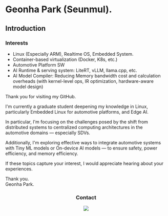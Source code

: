# Geonha Park (Seunmul).

## Introduction

### Interests
- Linux (Especially ARM), Realtime OS, Embedded System.
- Container-based virtualization (Docker, K8s, etc.)
- Automotive Platform SW
- AI Runtime & serving system: LiteRT, vLLM, llama.cpp, etc.
- AI Model Compiler: Reducing Memory bandwidth cost and calculation overheads (with kernel-level ops, IR optimization, hardware-aware model design) 


Thank you for visiting my GitHub.   
   
I'm currently a graduate student deepening my knowledge in Linux, particularly Embedded Linux for automotive platforms, and Edge AI.

In particular, I'm focusing on the challenges posed by the shift from distributed systems to centralized computing architectures in the automotive domains — especially SDVs.   

Additionally, I'm exploring effective ways to integrate automotive systems with Tiny ML models or On-device AI models — to ensure safety, power efficiency, and memory efficiency.

If these topics capture your interest, I would appreciate hearing about your experiences. 

Thank you.   
Geonha Park.


<h3 align="center"> Contact </h3>
<div align="center">
  <a href="mailto:geonhab504@gmail.com">
    <img
      src="https://img.shields.io/badge/geonhab504@gmail.com-D14836?style=for-the-badge&logo=gmail&logoColor=white"/>
  </a>
</div>



<!--
**Seunmul/Seunmul** is a ✨ _special_ ✨ repository because its `README.md` (this file) appears on your GitHub profile.

Here are some ideas to get you started:

- 🔭 I’m currently working on ...
- 🌱 I’m currently learning ...
- 👯 I’m looking to collaborate on ...
- 🤔 I’m looking for help with ...
- 💬 Ask me about ...
- 📫 How to reach me: ...
- 😄 Pronouns: ...
- ⚡ Fun fact: ...
-->
